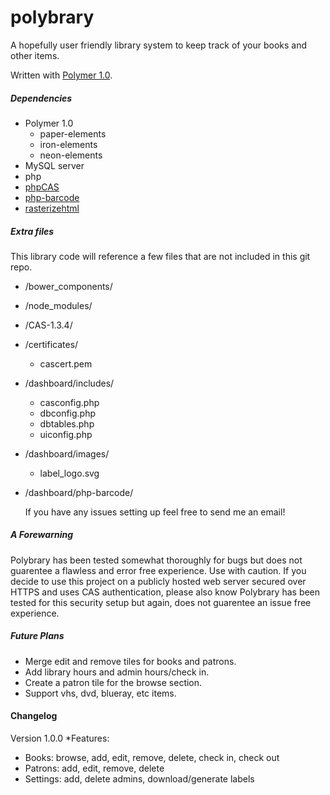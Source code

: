 # polybrary
A hopefully user friendly library system to keep track of your books and other items.

Written with [Polymer 1.0](https://www.polymer-project.org/1.0/).

##### Dependencies
* Polymer 1.0
  * paper-elements
  * iron-elements
  * neon-elements
* MySQL server
* php
* [phpCAS](https://wiki.jasig.org/display/casc/phpcas)
* [php-barcode](https://github.com/davidscotttufts/php-barcode)
* [rasterizehtml](http://cburgmer.github.io/rasterizeHTML.js/)

##### Extra files
  This library code will reference a few files that are not included in this git repo.
* /bower_components/
* /node_modules/
* /CAS-1.3.4/
* /certificates/
  * cascert.pem
* /dashboard/includes/
  * casconfig.php
  * dbconfig.php
  * dbtables.php
  * uiconfig.php
* /dashboard/images/
  * label_logo.svg
* /dashboard/php-barcode/
  
  If you have any issues setting up feel free to send me an email!
  
##### A Forewarning
  Polybrary has been tested somewhat thoroughly for bugs but does not guarentee a flawless and error free experience. Use with caution.
  If you decide to use this project on a publicly hosted web server secured over HTTPS and uses CAS authentication, 
  please also know Polybrary has been tested for this security setup but again, does not guarentee an issue free experience.
  
  
##### Future Plans
* Merge edit and remove tiles for books and patrons.
* Add library hours and admin hours/check in.
* Create a patron tile for the browse section.
* Support vhs, dvd, blueray, etc items.

#### Changelog

Version 1.0.0
*Features: 
  * Books: browse, add, edit, remove, delete, check in, check out
  * Patrons: add, edit, remove, delete
  * Settings: add, delete admins, download/generate labels
  
